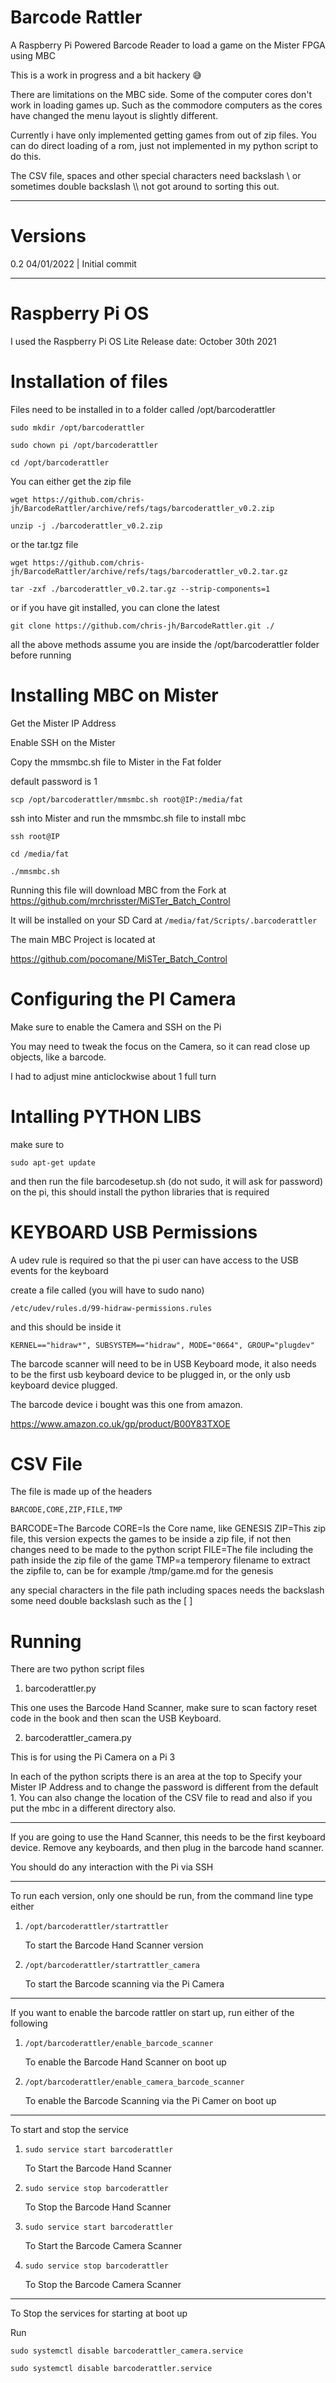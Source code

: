 # Barcode Rattler
A Raspberry Pi Powered Barcode Reader to load a game on the Mister FPGA using MBC

This is a work in progress and a bit hackery 😅

There are limitations on the MBC side. Some of the computer cores don't work in loading games up. Such as the commodore computers as the cores have changed the menu layout is slightly different.

Currently i have only implemented getting games from out of zip files. You can do direct loading of a rom, just not implemented in my python script to do this.

The CSV file, spaces and other special characters need backslash \ or sometimes double backslash \\\ not got around to sorting this out.

---

Versions
========

0.2 04/01/2022 | Initial commit

---

Raspberry Pi OS
===============

I used the Raspberry Pi OS Lite Release date: October 30th 2021 

Installation of files
=====================

Files need to be installed in to a folder called /opt/barcoderattler

```sudo mkdir /opt/barcoderattler```

```sudo chown pi /opt/barcoderattler```

```cd /opt/barcoderattler```

You can either get the zip file

```wget https://github.com/chris-jh/BarcodeRattler/archive/refs/tags/barcoderattler_v0.2.zip```

```unzip -j ./barcoderattler_v0.2.zip```

or the tar.tgz file

```wget https://github.com/chris-jh/BarcodeRattler/archive/refs/tags/barcoderattler_v0.2.tar.gz```

```tar -zxf ./barcoderattler_v0.2.tar.gz --strip-components=1```

or if you have git installed, you can clone the latest

```git clone https://github.com/chris-jh/BarcodeRattler.git ./```

all the above methods assume you are inside the /opt/barcoderattler folder before running

Installing MBC on Mister
========================

Get the Mister IP Address

Enable SSH on the Mister

Copy the mmsmbc.sh file to Mister in the Fat folder

default password is 1

```scp /opt/barcoderattler/mmsmbc.sh root@IP:/media/fat```

ssh into Mister and run the mmsmbc.sh file to install mbc

```ssh root@IP```

```cd /media/fat```

```./mmsmbc.sh```

Running this file will download MBC from the Fork at https://github.com/mrchrisster/MiSTer_Batch_Control

It will be installed on your SD Card at ```/media/fat/Scripts/.barcoderattler```

The main MBC Project is located at

https://github.com/pocomane/MiSTer_Batch_Control


Configuring the PI Camera
=========================

Make sure to enable the Camera and SSH on the Pi

You may need to tweak the focus on the Camera, so it can read close up objects, like a barcode.

I had to adjust mine anticlockwise about 1 full turn


Intalling PYTHON LIBS
======================

make sure to 

```sudo apt-get update```

and then run the file barcodesetup.sh (do not sudo, it will ask for password) on the pi, this should install the python libraries that is required

KEYBOARD USB Permissions
========================

A udev rule is required so that the pi user can have access to the USB events for the keyboard

create a file called (you will have to sudo nano)

```/etc/udev/rules.d/99-hidraw-permissions.rules```

and this should be inside it

```KERNEL=="hidraw*", SUBSYSTEM=="hidraw", MODE="0664", GROUP="plugdev"```

The barcode scanner will need to be in USB Keyboard mode, it also needs to be the first usb keyboard device to be plugged in, or the only usb keyboard device plugged.

The barcode device i bought was this one from amazon.

https://www.amazon.co.uk/gp/product/B00Y83TXOE

CSV File
========

The file is made up of the headers

```BARCODE,CORE,ZIP,FILE,TMP```

BARCODE=The Barcode
CORE=Is the Core name, like GENESIS
ZIP=This zip file, this version expects the games to be inside a zip file, if not then changes need to be made to the python script
FILE=The file including the path inside the zip file of the game
TMP=a temperory filename to extract the zipfile to, can be for example /tmp/game.md for the genesis 

any special characters in the file path including spaces needs the backslash \
some need double backslash such as the [ ] 


Running
=======

There are two python script files

1. barcoderattler.py

This one uses the Barcode Hand Scanner, make sure to scan factory reset code in the book and then scan the USB Keyboard.

2. barcoderattler_camera.py

This is for using the Pi Camera on a Pi 3


In each of the python scripts there is an area at the top to Specify your Mister IP Address and to change the password is different from the default 1.
You can also change the location of the CSV file to read and also if you put the mbc in a different directory also.

---

If you are going to use the Hand Scanner, this needs to be the first keyboard device. Remove any keyboards, and then plug in the barcode hand scanner.

You should do any interaction with the Pi via SSH

---

To run each version, only one should be run, from the command line type either

1. ```/opt/barcoderattler/startrattler```

   To start the Barcode Hand Scanner version

2. ```/opt/barcoderattler/startrattler_camera```

   To start the Barcode scanning via the Pi Camera

---

If you want to enable the barcode rattler on start up, run either of the following

1. ```/opt/barcoderattler/enable_barcode_scanner```

   To enable the Barcode Hand Scanner on boot up

2. ```/opt/barcoderattler/enable_camera_barcode_scanner```

   To enable the Barcode Scanning via the Pi Camer on boot up

---

To start and stop the service

1. ```sudo service start barcoderattler```

   To Start the Barcode Hand Scanner

2. ```sudo service stop barcoderattler```

   To Stop the Barcode Hand Scanner

3. ```sudo service start barcoderattler```

   To Start the Barcode Camera Scanner

4. ```sudo service stop barcoderattler```

   To Stop the Barcode Camera Scanner


---

To Stop the services for starting at boot up

Run

```sudo systemctl disable barcoderattler_camera.service```

```sudo systemctl disable barcoderattler.service```

